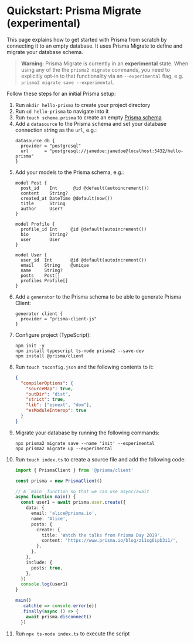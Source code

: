 # Quickstart: Prisma Migrate (experimental)

This page explains how to get started with Prisma from scratch by connecting it to an empty database. It uses Prisma Migrate to define and migrate your database schema.

> **Warning**: Prisma Migrate is currently in an **experimental** state. When using any of the the `prisma2 migrate` commands, you need to explicitly opt-in to that functionality via an `--experimental` flag, e.g. `prisma2 migrate save --experimental`.

Follow these steps for an initial Prisma setup:

1. Run `mkdir hello-prisma` to create your project directory
1. Run `cd hello-prisma` to navigate into it
1. Run `touch schema.prisma` to create an empty [Prisma schema](../../prisma-schema-file.md)
1. Add a `datasource` to the Prisma schema and set your database connection string as the `url`, e.g.:
    ```prisma
    datasource db {
      provider = "postgresql"
      url      = "postgresql://janedoe:janedoe@localhost:5432/hello-prisma"
    }
    ```
1. Add your models to the Prisma schema, e.g.:
    ```prisma
    model Post {
      post_id    Int      @id @default(autoincrement())
      content    String?
      created_at DateTime @default(now())
      title      String
      author     User?
    }

    model Profile {
      profile_id Int     @id @default(autoincrement())
      bio        String?
      user       User
    }

    model User {
      user_id  Int       @id @default(autoincrement())
      email    String    @unique
      name     String?
      posts    Post[]
      profiles Profile[]
    }
    ```
1. Add a `generator` to the Prisma schema to be able to generate Prisma Client:
    ```prisma
    generator client {
      provider = "prisma-client-js"
    }
    ```
1. Configure project (TypeScript):
    ```
    npm init -y
    npm install typescript ts-node prisma2 --save-dev
    npm install @prisma/client
    ```
1. Run `touch tsconfig.json` and the following contents to it:
    ```json
    {
      "compilerOptions": {
        "sourceMap": true,
        "outDir": "dist",
        "strict": true,
        "lib": ["esnext", "dom"],
        "esModuleInterop": true
      }
    }
    ```
1. Migrate your database by running the following commands:
    ```
    npx prisma2 migrate save --name 'init' --experimental
    npx prisma2 migrate up --experimental
    ```
1. Run `touch index.ts` to create a source file and add the following code:
    ```ts
    import { PrismaClient } from '@prisma/client'

    const prisma = new PrismaClient()

    // A `main` function so that we can use async/await
    async function main() {
      const user1 = await prisma.user.create({
        data: {
          email: 'alice@prisma.io',
          name: 'Alice',
          posts: {
            create: {
              title: 'Watch the talks from Prisma Day 2019',
              content: 'https://www.prisma.io/blog/z11sg6ipb3i1/',
            },
          },
        },
        include: {
          posts: true,
        },
      })
      console.log(user1)
    }

    main()
      .catch(e => console.error(e))
      .finally(async () => {
        await prisma.disconnect()
      })
    ```
1. Run `npx ts-node index.ts` to execute the script

